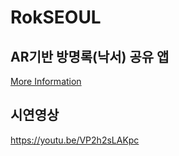 # RokSEOUL
## AR기반 방명록(낙서) 공유 앱  

[More Information](https://github.com/Tadoya/RokSeoul/blob/master/RokSeoul%201.0.pdf)

## 시연영상
https://youtu.be/VP2h2sLAKpc  
